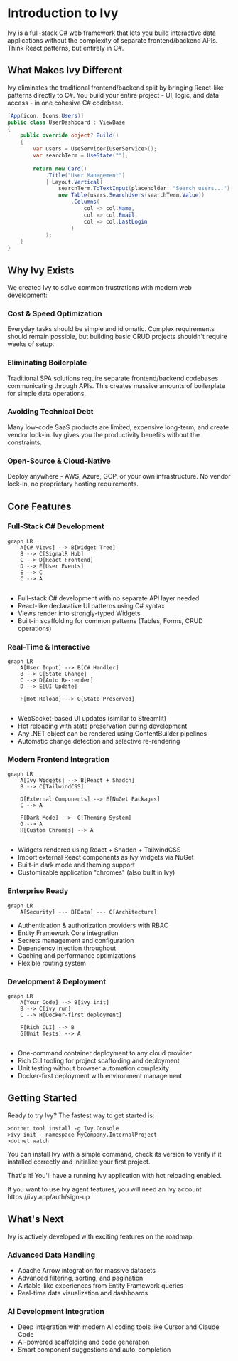 # Introduction to Ivy

<Ingress>
Ivy is a full-stack C# web framework that lets you build interactive data applications without the complexity of separate frontend/backend APIs. Think React patterns, but entirely in C#.
</Ingress>

<Embed Url="https://www.youtube.com/watch?v=pQKSQR9BfD8"/>

## What Makes Ivy Different

Ivy eliminates the traditional frontend/backend split by bringing React-like patterns directly to C#. You build your entire project - UI, logic, and data access - in one cohesive C# codebase.

```csharp
[App(icon: Icons.Users)]
public class UserDashboard : ViewBase
{
    public override object? Build()
    {
        var users = UseService<IUserService>();
        var searchTerm = UseState("");
        
        return new Card()
            .Title("User Management")
            | Layout.Vertical(
                searchTerm.ToTextInput(placeholder: "Search users..."),
                new Table(users.SearchUsers(searchTerm.Value))
                    .Columns(
                        col => col.Name,
                        col => col.Email,
                        col => col.LastLogin
                    )
            );
    }
}
```

## Why Ivy Exists

We created Ivy to solve common frustrations with modern web development:

### Cost & Speed Optimization

Everyday tasks should be simple and idiomatic. Complex requirements should remain possible, but building basic CRUD projects shouldn't require weeks of setup.

### Eliminating Boilerplate

Traditional SPA solutions require separate frontend/backend codebases communicating through APIs. This creates massive amounts of boilerplate for simple data operations.

### Avoiding Technical Debt

Many low-code SaaS products are limited, expensive long-term, and create vendor lock-in. Ivy gives you the productivity benefits without the constraints.

### Open-Source & Cloud-Native

Deploy anywhere - AWS, Azure, GCP, or your own infrastructure. No vendor lock-in, no proprietary hosting requirements.

## Core Features

### Full-Stack C# Development

```mermaid
graph LR
    A[C# Views] --> B[Widget Tree]
    B --> C[SignalR Hub]
    C --> D[React Frontend]
    D --> E[User Events]
    E --> C
    C --> A
    
```

- Full-stack C# development with no separate API layer needed
- React-like declarative UI patterns using C# syntax
- Views render into strongly-typed Widgets
- Built-in scaffolding for common patterns (Tables, Forms, CRUD operations)

### Real-Time & Interactive

```mermaid
graph LR
    A[User Input] --> B[C# Handler]
    B --> C[State Change]
    C --> D[Auto Re-render]
    D --> E[UI Update]
    
    F[Hot Reload] --> G[State Preserved]
    
```

- WebSocket-based UI updates (similar to Streamlit)
- Hot reloading with state preservation during development
- Any .NET object can be rendered using ContentBuilder pipelines
- Automatic change detection and selective re-rendering

### Modern Frontend Integration

```mermaid
graph LR
    A[Ivy Widgets] --> B[React + Shadcn]
    B --> C[TailwindCSS]
    
    D[External Components] --> E[NuGet Packages]
    E --> A
    
    F[Dark Mode] -->  G[Theming System]
    G --> A
    H[Custom Chromes] --> A
    
```

- Widgets rendered using React + Shadcn + TailwindCSS
- Import external React components as Ivy widgets via NuGet
- Built-in dark mode and theming support
- Customizable application "chromes" (also built in Ivy)

### Enterprise Ready

```mermaid
graph LR
    A[Security] --- B[Data] --- C[Architecture]
```

- Authentication & authorization providers with RBAC
- Entity Framework Core integration
- Secrets management and configuration
- Dependency injection throughout
- Caching and performance optimizations
- Flexible routing system

### Development & Deployment

```mermaid
graph LR
    A[Your Code] --> B[ivy init]
    B --> C[ivy run]
    C --> H[Docker-first deployment]
    
    F[Rich CLI] --> B
    G[Unit Tests] --> A
    
```

- One-command container deployment to any cloud provider
- Rich CLI tooling for project scaffolding and deployment
- Unit testing without browser automation complexity
- Docker-first deployment with environment management

## Getting Started

Ready to try Ivy? The fastest way to get started is:

```terminal
>dotnet tool install -g Ivy.Console
>ivy init --namespace MyCompany.InternalProject
>dotnet watch
```

You can install Ivy with a simple command, check its version to verify if it installed correctly and initialize your first project.

That's it! You'll have a running Ivy application with hot reloading enabled.

<Callout Type="tip">
If you want to use Ivy agent features, you will need an Ivy account https://ivy.app/auth/sign-up
</Callout>

## What's Next

Ivy is actively developed with exciting features on the roadmap:

### Advanced Data Handling

- Apache Arrow integration for massive datasets
- Advanced filtering, sorting, and pagination
- Airtable-like experiences from Entity Framework queries
- Real-time data visualization and dashboards

### AI Development Integration

- Deep integration with modern AI coding tools like Cursor and Claude Code
- AI-powered scaffolding and code generation
- Smart component suggestions and auto-completion
